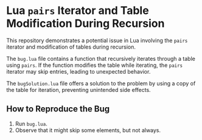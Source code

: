# Lua `pairs` Iterator and Table Modification During Recursion

This repository demonstrates a potential issue in Lua involving the `pairs` iterator and modification of tables during recursion.

The `bug.lua` file contains a function that recursively iterates through a table using `pairs`.  If the function modifies the table while iterating, the `pairs` iterator may skip entries, leading to unexpected behavior.

The `bugSolution.lua` file offers a solution to the problem by using a copy of the table for iteration, preventing unintended side effects.

## How to Reproduce the Bug

1.  Run `bug.lua`.
2.  Observe that it might skip some elements, but not always.